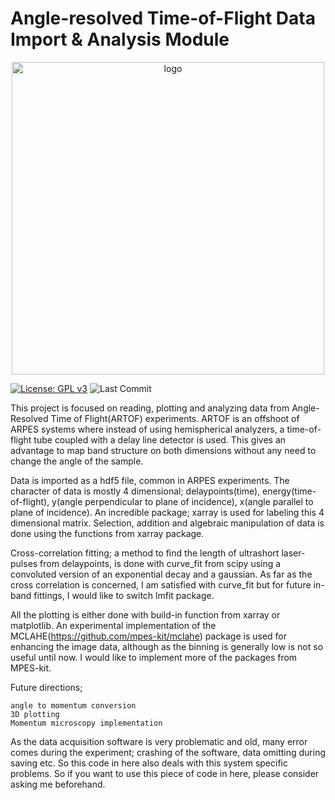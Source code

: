 # Angle-resolved Time-of-Flight Data Import & Analysis Module

<p align="center">
<img src="https://github.com/haltugyildirim/ARTOF-Data-Analysis/blob/main/images/artof-logo.svg" width="500" class="center" alt="logo"/>
    <br/>
</p>

[![License: GPL v3](https://img.shields.io/badge/License-GPLv3-blue.svg)](https://www.gnu.org/licenses/gpl-3.0)
![Last Commit](https://img.shields.io/github/last-commit/haltugyildirim/ARTOF-Data-Analysis)

This project is focused on reading, plotting and analyzing data from Angle-Resolved Time of Flight(ARTOF) experiments. ARTOF is an offshoot of ARPES systems where instead of using hemispherical analyzers, a time-of-flight tube coupled with a delay line detector is used. This gives an advantage to map band structure on both dimensions without any need to change the angle of the sample.

Data is imported as a hdf5 file, common in ARPES experiments. The character of data is mostly 4 dimensional; delaypoints(time), energy(time-of-flight), y(angle perpendicular to plane of incidence), x(angle parallel to plane of incidence). An incredible package; xarray is used for labeling this 4 dimensional matrix. Selection, addition and algebraic manipulation of data is done using the functions from xarray package.

Cross-correlation fitting; a method to find the length of ultrashort laser-pulses from delaypoints, is done with curve_fit from scipy using a convoluted version of an exponential decay and a gaussian. As far as the cross correlation is concerned, I am satisfied with curve_fit but for future in-band fittings, I would like to switch lmfit package.

All the plotting is either done with build-in function from xarray or matplotlib. An experimental implementation of the MCLAHE(https://github.com/mpes-kit/mclahe) package is used for enhancing the image data, although as the binning is generally low is not so useful until now. I would like to implement more of the packages from MPES-kit.

Future directions;

    angle to momentum conversion
    3D plotting
    Momentum microscopy implementation

As the data acquisition software is very problematic and old, many error comes during the experiment; crashing of the software, data omitting during saving etc. So this code in here also deals with this system specific problems. So if you want to use this piece of code in here, please consider asking me beforehand.
